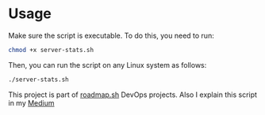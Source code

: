 # Usage
Make sure the script is executable. To do this, you need to run:
```bash
chmod +x server-stats.sh
```

Then, you can run the script on any Linux system as follows:
```bash
./server-stats.sh
```

This project is part of [roadmap.sh](https://roadmap.sh/projects/server-stats) DevOps projects.
Also I explain this script in my [Medium](https://bit.ly/tugas-devops-bash)
